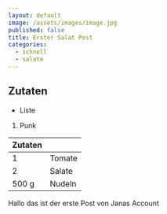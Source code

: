 ```yaml
---
layout: default
image: /assets/images/image.jpg
published: false
title: Erster Salat Post
categories:
  - schnell
  - salate
---
```

## Zutaten
- Liste
1. Punk

| Zutaten |        |
| ------- | ------ |
| 1       | Tomate |
| 2       | Salate |
| 500 g   | Nudeln |


Hallo das ist der erste Post von Janas Account